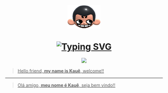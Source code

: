 <div align="center">
  <img height="75px" src="khicon.png" alt="logo">
</div>

<h1 align="center"> <a href="https://git.io/typing-svg"><img src="https://readme-typing-svg.herokuapp.com?font=Fira+Code&pause=1000&color=3AF72E&center=true&width=435&lines=%3C+Hello!+I+am+Fl%C3%A1via+Rodrigues+%2F%3E+;%3C+Welcome+to+my+Github++profile+%2F%3E](https://readme-typing-svg.demolab.com?font=Fira+Code&pause=1000&color=800080&width=435&lines=%3C+Hello%2C+Kau%C3%AA+Henrick+here!%2F%3E;%3C+Welcome+to+my+GitHub+page%2F%3E" alt="Typing SVG" /> </h1>

<p align="center">
 <img src="https://skillicons.dev/icons?i=html,css,javascript,nodejs,python,mysql"/>
</p>

> Hello friend, **my name is Kauê**, welcome!!

---

> Olá amigo, **meu nome é Kauê**, seja bem vindo!!
